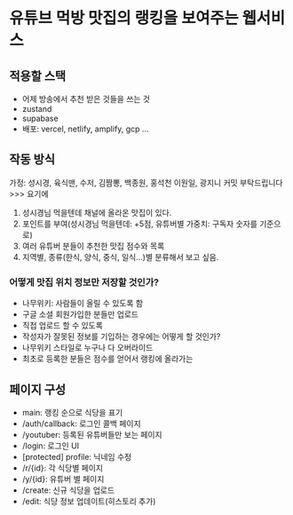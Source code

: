 # 유튜브 먹방 맛집의 랭킹을 보여주는 웹서비스

## 적용할 스택

- 어제 방송에서 추천 받은 것들을 쓰는 것
- zustand
- supabase
- 배포: vercel, netlify, amplify, gcp ...

## 작동 방식

가정: 성시경, 육식맨, 수저, 김짬뽕, 백종원, 홍석천 이원일, 광지니
커밋 부탁드립니다 >>> 요기에

1. 성시경님 먹을텐데 채널에 올라온 맛집이 있다.
2. 포인트를 부여(성시경님 먹을텐데: +5점, 유튜버별 가중치: 구독자 숫자를 기준으로)
3. 여러 유튜버 분들이 추천한 맛집 점수와 목록
4. 지역별, 종류(한식, 양식, 중식, 일식...)별 분류해서 보고 싶음.

### 어떻게 맛집 위치 정보만 저장할 것인가?

- 나무위키: 사람들이 올릴 수 있도록 함
- 구글 소셜 회원가입한 분들만 업로드
- 직접 업로드 할 수 있도록
- 작성자가 잘못된 정보를 기입하는 경우에는 어떻게 할 것인가? 
- 나무위키 스타일로 누구나 다 오버라이드
- 최초로 등록한 분들은 점수를 얻어서 랭킹에 올라가는

## 페이지 구성

- main: 랭킹 순으로 식당을 표기
- /auth/callback: 로그인 콜백 페이지
- /youtuber: 등록된 유튜버들만 보는 페이지
- /login: 로그인 UI
- [protected] profile: 닉네임 수정
- /r/{id}: 각 식당별 페이지
- /y/{id}: 유튜버 별 페이지
- /create: 신규 식당을 업로드
- /edit: 식당 정보 업데이트(히스토리 추가)